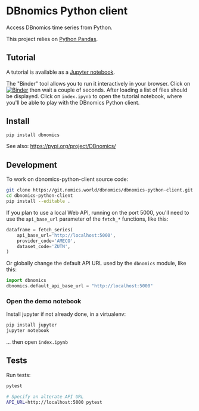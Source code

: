 # DBnomics Python client

Access DBnomics time series from Python.

This project relies on [Python Pandas](https://pandas.pydata.org/).

## Tutorial

A tutorial is available as a [Jupyter notebook](./index.ipynb).

The "Binder" tool allows you to run it interactively in your browser. Click on [![Binder](https://mybinder.org/badge_logo.svg)](https://mybinder.org/v2/git/https%3A%2F%2Fgit.nomics.world%2Fdbnomics%2Fdbnomics-python-client.git/master?filepath=index.ipynb) then wait a couple of seconds. After loading a list of files should be displayed. Click on `index.ipynb` to open the tutorial notebook, where you'll be able to play with the DBnomics Python client.

## Install

```bash
pip install dbnomics
```

See also: https://pypi.org/project/DBnomics/

## Development

To work on dbnomics-python-client source code:

```bash
git clone https://git.nomics.world/dbnomics/dbnomics-python-client.git
cd dbnomics-python-client
pip install --editable .
```

If you plan to use a local Web API, running on the port 5000, you'll need to use the `api_base_url` parameter of the `fetch_*` functions, like this:

```python
dataframe = fetch_series(
    api_base_url='http://localhost:5000',
    provider_code='AMECO',
    dataset_code='ZUTN',
)
```

Or globally change the default API URL used by the `dbnomics` module, like this:

```python
import dbnomics
dbnomics.default_api_base_url = "http://localhost:5000"
```

### Open the demo notebook

Install jupyter if not already done, in a virtualenv:

```bash
pip install jupyter
jupyter notebook
```

... then open `index.ipynb`

## Tests

Run tests:

```bash
pytest

# Specify an alterate API URL
API_URL=http://localhost:5000 pytest
```
